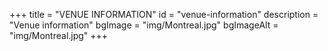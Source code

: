 +++
title = "VENUE INFORMATION"
id = "venue-information"
description = "Venue information"
bgImage = "img/Montreal.jpg"
bgImageAlt = "img/Montreal.jpg"
+++
